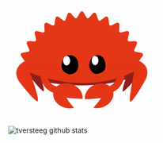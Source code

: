 ![Ferris](https://raw.githubusercontent.com/tversteeg/tversteeg/master/ferris.png)

![tversteeg github stats](https://github-readme-stats.vercel.app/api?username=tversteeg&show_icons=true&hide_border=true&include_all_commits=true)
